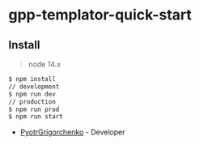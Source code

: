 # gpp-templator-quick-start

## Install

> node 14.x

```bash
$ npm install
// development
$ npm run dev
// production
$ npm run prod
$ npm run start
```
* [PyotrGrigorchenko](https://github.com/PyotrGrogorchenko) - Developer
